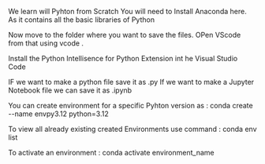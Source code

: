 We learn will Pyhton from Scratch
You will need to Install Anaconda here. As it contains all the basic libraries of Python

Now move to the folder where you want to save the files. OPen VScode from that using vcode .

Install the Python Intellisence for Python Extension int he Visual Studio Code

IF we want to make a python file save it as .py
If we want to make a Jupyter Notebook file we can save it as .ipynb

You can create environment for a specific Pyhton version as  :
conda create --name envpy3.12 python=3.12

To view all already existing created Environments use command : conda env list

To activate an environment : conda activate environment_name 





